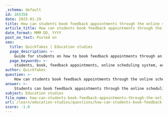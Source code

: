 ```yaml
---
_schema: default
id: 165358
date: 2025-01-29
title: How can students book feedback appointments through the online scheduling system?
article_title: How can students book feedback appointments through the online scheduling system?
date_format: MMM DD, YYYY
post_on_text: Posted on
seo:
  title: QuickTakes | Education studies
  page_description: >-
    Guide for students on how to book feedback appointments through an online scheduling system for academic support services.
  page_keywords: >-
    students, book, feedback appointments, online scheduling system, academic support, writing center, appointment type, time slot, confirm appointment, appointment confirmation, preparation, writing support
author: QuickTakes
question: >-
    How can students book feedback appointments through the online scheduling system?
answer: >-
    Students can book feedback appointments through the online scheduling system by following these steps:\n\n1. **Access the Scheduling Platform**: Students should visit the academic support service's website or the designated scheduling platform associated with their writing center.\n\n2. **Select Appointment Type**: They can choose from various appointment types, including in-person, online, or written feedback appointments, depending on their preference and availability.\n\n3. **Choose a Time Slot**: After selecting the appointment type, students can view available time slots. It is advisable to book appointments early to secure their preferred times, as availability may vary based on demand.\n\n4. **Confirm the Appointment**: Once a time slot is selected, students will need to confirm their appointment. They may be required to provide some information about the writing piece or topic they need feedback on.\n\n5. **Receive Confirmation**: After booking, students should receive a confirmation of their appointment, which may include details on how to connect for online sessions or where to meet for in-person appointments.\n\n6. **Prepare for the Session**: Students are encouraged to prepare any materials or questions they have in advance to make the most of their feedback session.\n\nBy utilizing the online scheduling system, students can efficiently access writing support tailored to their needs, ensuring they receive the assistance necessary for their academic success.
subject: Education studies
file_name: how-can-students-book-feedback-appointments-through-the-online-scheduling-system.md
url: /learn/education-studies/questions/how-can-students-book-feedback-appointments-through-the-online-scheduling-system
score: -1.0
---
```


&nbsp;
